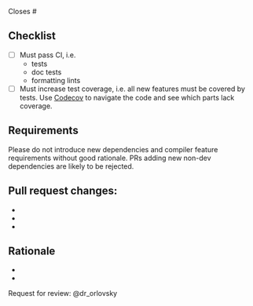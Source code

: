 Closes #

## Checklist
- [ ] Must pass CI, i.e.
  - tests
  - doc tests
  - formatting lints
- [ ] Must increase test coverage, i.e. all new features must be covered by tests. Use [Codecov](https://codecov.io/gh/LNP-BP/rust-amplify) to navigate the code and see which parts lack coverage.

## Requirements

Please do not introduce new dependencies and compiler feature requirements without good rationale. PRs adding new non-dev dependencies are likely to be rejected.

## Pull request changes:
* 
*
* 

## Rationale
* 
* 

Request for review: @dr_orlovsky
